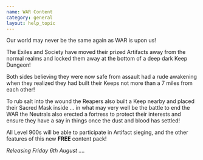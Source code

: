 ```yaml
---
name: WAR Content
category: general
layout: help_topic
---
```

Our world may never be the same again as WAR is upon us!

The Exiles and Society have moved their prized Artifacts away from the normal realms and locked them away at the bottom of a deep dark Keep Dungeon!

Both sides believing they were now safe from assault had a rude awakening when they realized they had built their Keeps not more than a 7 miles from each other!

To rub salt into the wound the Reapers also built a Keep nearby and placed their Sacred Mask inside ... in what may very well be the battle to end the WAR the Neutrals also erected a fortress to protect their interests and ensure they have a say in things once the dust and blood has settled!

All Level 900s will be able to participate in Artifact sieging, and the other features of this new **FREE** content pack!

_Releasing Friday 6th August ...._